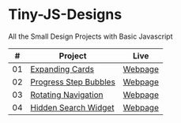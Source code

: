 # Tiny-JS-Designs
All the Small Design Projects with Basic Javascript

|  #  | Project                                                                               | Live                                                                  |
| :-: | ------------------------------------------------------------------------------------- | --------------------------------------------------------------------- |
| 01  | [Expanding Cards](https://github.com/Raven-Isaac-Finch/Expanding-Cards)               | [Webpage](https://raven-isaac-finch.github.io/Expanding-Cards/)       |
| 02  | [Progress Step Bubbles](https://github.com/Raven-Isaac-Finch/Progress-Step-Bubbles)   | [Webpage](https://raven-isaac-finch.github.io/Progress-Step-Bubbles/) |
| 03  | [Rotating Navigation](https://github.com/Raven-Isaac-Finch/Rotating-Navigation)       | [Webpage](https://raven-isaac-finch.github.io/Rotating-Navigation/)   |
| 04  | [Hidden Search Widget](https://github.com/Raven-Isaac-Finch/Hidden-Search-Widget)     | [Webpage](https://raven-isaac-finch.github.io/Hidden-Search-Widget/)  |
